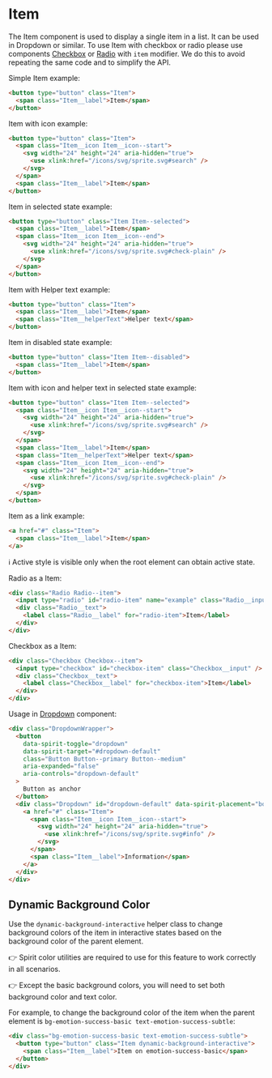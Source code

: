 # Item

The Item component is used to display a single item in a list. It can be used in Dropdown or similar.
To use Item with checkbox or radio please use components [Checkbox][checkbox] or [Radio][radio]
with `item` modifier. We do this to avoid repeating the same code and to simplify the API.

Simple Item example:

```html
<button type="button" class="Item">
  <span class="Item__label">Item</span>
</button>
```

Item with icon example:

```html
<button type="button" class="Item">
  <span class="Item__icon Item__icon--start">
    <svg width="24" height="24" aria-hidden="true">
      <use xlink:href="/icons/svg/sprite.svg#search" />
    </svg>
  </span>
  <span class="Item__label">Item</span>
</button>
```

Item in selected state example:

```html
<button type="button" class="Item Item--selected">
  <span class="Item__label">Item</span>
  <span class="Item__icon Item__icon--end">
    <svg width="24" height="24" aria-hidden="true">
      <use xlink:href="/icons/svg/sprite.svg#check-plain" />
    </svg>
  </span>
</button>
```

Item with Helper text example:

```html
<button type="button" class="Item">
  <span class="Item__label">Item</span>
  <span class="Item__helperText">Helper text</span>
</button>
```

Item in disabled state example:

```html
<button type="button" class="Item Item--disabled">
  <span class="Item__label">Item</span>
</button>
```

Item with icon and helper text in selected state example:

```html
<button type="button" class="Item Item--selected">
  <span class="Item__icon Item__icon--start">
    <svg width="24" height="24" aria-hidden="true">
      <use xlink:href="/icons/svg/sprite.svg#search" />
    </svg>
  </span>
  <span class="Item__label">Item</span>
  <span class="Item__helperText">Helper text</span>
  <span class="Item__icon Item__icon--end">
    <svg width="24" height="24" aria-hidden="true">
      <use xlink:href="/icons/svg/sprite.svg#check-plain" />
    </svg>
  </span>
</button>
```

Item as a link example:

```html
<a href="#" class="Item">
  <span class="Item__label">Item</span>
</a>
```

ℹ️ Active style is visible only when the root element can obtain active state.

Radio as a Item:

```html
<div class="Radio Radio--item">
  <input type="radio" id="radio-item" name="example" class="Radio__input" checked />
  <div class="Radio__text">
    <label class="Radio__label" for="radio-item">Item</label>
  </div>
</div>
```

Checkbox as a Item:

```html
<div class="Checkbox Checkbox--item">
  <input type="checkbox" id="checkbox-item" class="Checkbox__input" />
  <div class="Checkbox__text">
    <label class="Checkbox__label" for="checkbox-item">Item</label>
  </div>
</div>
```

Usage in [Dropdown][dropdown] component:

```html
<div class="DropdownWrapper">
  <button
    data-spirit-toggle="dropdown"
    data-spirit-target="#dropdown-default"
    class="Button Button--primary Button--medium"
    aria-expanded="false"
    aria-controls="dropdown-default"
  >
    Button as anchor
  </button>
  <div class="Dropdown" id="dropdown-default" data-spirit-placement="bottom-start">
    <a href="#" class="Item">
      <span class="Item__icon Item__icon--start">
        <svg width="24" height="24" aria-hidden="true">
          <use xlink:href="/icons/svg/sprite.svg#info" />
        </svg>
      </span>
      <span class="Item__label">Information</span>
    </a>
  </div>
</div>
```

## Dynamic Background Color

Use the `dynamic-background-interactive` helper class to change background colors of the item in interactive states based on the background color of the parent element.

👉 Spirit color utilities are required to use for this feature to work correctly in all scenarios.

👉 Except the basic background colors, you will need to set both background color and text color.

For example, to change the background color of the item when the parent element is `bg-emotion-success-basic text-emotion-success-subtle`:

```html
<div class="bg-emotion-success-basic text-emotion-success-subtle">
  <button type="button" class="Item dynamic-background-interactive">
    <span class="Item__label">Item on emotion-success-basic</span>
  </button>
</div>
```

[checkbox]: https://github.com/lmc-eu/spirit-design-system/blob/main/packages/web/src/scss/components/Checkbox/README.md
[dropdown]: https://github.com/lmc-eu/spirit-design-system/blob/main/packages/web/src/scss/components/Dropdown/README.md
[radio]: https://github.com/lmc-eu/spirit-design-system/blob/main/packages/web/src/scss/components/Radio/README.md
